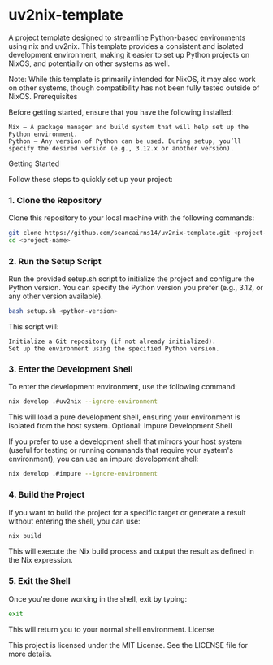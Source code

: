 # uv2nix-template

A project template designed to streamline Python-based environments using nix and uv2nix. This template provides a consistent and isolated development environment, making it easier to set up Python projects on NixOS, and potentially on other systems as well.

Note: While this template is primarily intended for NixOS, it may also work on other systems, though compatibility has not been fully tested outside of NixOS.
Prerequisites

Before getting started, ensure that you have the following installed:

    Nix – A package manager and build system that will help set up the Python environment.
    Python – Any version of Python can be used. During setup, you’ll specify the desired version (e.g., 3.12.x or another version).

Getting Started

Follow these steps to quickly set up your project:
### 1. Clone the Repository

Clone this repository to your local machine with the following commands:
```bash
git clone https://github.com/seancairns14/uv2nix-template.git <project-name>
cd <project-name>
```
### 2. Run the Setup Script

Run the provided setup.sh script to initialize the project and configure the Python version. You can specify the Python version you prefer (e.g., 3.12, or any other version available).
```bash
bash setup.sh <python-version>
```
This script will:

    Initialize a Git repository (if not already initialized).
    Set up the environment using the specified Python version.

### 3. Enter the Development Shell

To enter the development environment, use the following command:
```bash
nix develop .#uv2nix --ignore-environment
```
This will load a pure development shell, ensuring your environment is isolated from the host system.
Optional: Impure Development Shell

If you prefer to use a development shell that mirrors your host system (useful for testing or running commands that require your system's environment), you can use an impure development shell:
```bash
nix develop .#impure --ignore-environment
```
### 4. Build the Project

If you want to build the project for a specific target or generate a result without entering the shell, you can use:
```bash
nix build
```
This will execute the Nix build process and output the result as defined in the Nix expression.
### 5. Exit the Shell

Once you're done working in the shell, exit by typing:
```bash
exit
```
This will return you to your normal shell environment.
License

This project is licensed under the MIT License. See the LICENSE file for more details.